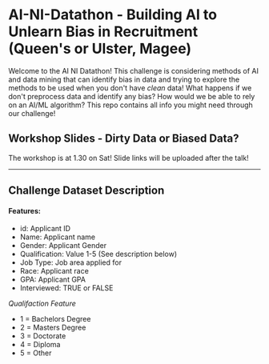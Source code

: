 # AI-NI-Datathon - Building AI to Unlearn Bias in Recruitment (Queen's or Ulster, Magee)
Welcome to the AI NI Datathon! This challenge is considering methods of AI and data mining that can identify bias in data and trying to explore the methods to be used when you don't have _clean_ data! What happens if we don't preprocess data and identify any bias? How would we be able to rely on an AI/ML algorithm? This repo contains all info you might need through our challenge!

## Workshop Slides - Dirty Data or Biased Data?

The workshop is at 1.30 on Sat! Slide links will be uploaded after the talk!

----------------------------------------------------------------

## Challenge Dataset Description

#### Features: 

- id: Applicant ID
- Name: Applicant name
- Gender: Applicant Gender
- Qualification: Value 1-5 (See description below)
- Job Type: Job area applied for
- Race: Applicant race
- GPA: Applicant GPA
- Interviewed: TRUE or FALSE

_Qualifaction Feature_
- 1 = Bachelors Degree
- 2 = Masters Degree
- 3 = Doctorate
- 4 = Diploma
- 5 = Other

